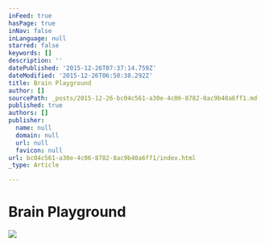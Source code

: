 ```yaml
---
inFeed: true
hasPage: true
inNav: false
inLanguage: null
starred: false
keywords: []
description: ''
datePublished: '2015-12-26T07:37:14.759Z'
dateModified: '2015-12-26T06:50:38.292Z'
title: Brain Playground
author: []
sourcePath: _posts/2015-12-26-bc04c561-a30e-4c06-8782-8ac9b40a6ff1.md
published: true
authors: []
publisher:
  name: null
  domain: null
  url: null
  favicon: null
url: bc04c561-a30e-4c06-8782-8ac9b40a6ff1/index.html
_type: Article

---
```

# Brain Playground
![](https://the-grid-user-content.s3-us-west-2.amazonaws.com/4f08b34b-2cc6-4c0a-8bdd-310ab3dc2c94.jpg)
